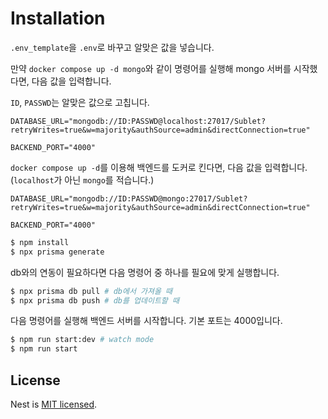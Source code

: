 # Installation

`.env_template`을 `.env`로 바꾸고 알맞은 값을 넣습니다.

만약 `docker compose up -d mongo`와 같이 명령어를 실행해 mongo 서버를 시작했다면, 다음 값을 입력합니다.

`ID`, `PASSWD`는 알맞은 값으로 고칩니다.

```
DATABASE_URL="mongodb://ID:PASSWD@localhost:27017/Sublet?retryWrites=true&w=majority&authSource=admin&directConnection=true"

BACKEND_PORT="4000"
```

`docker compose up -d`를 이용해 백엔드를 도커로 킨다면, 다음 값을 입력합니다. (`localhost`가 아닌 `mongo`를 적습니다.)

```
DATABASE_URL="mongodb://ID:PASSWD@mongo:27017/Sublet?retryWrites=true&w=majority&authSource=admin&directConnection=true"

BACKEND_PORT="4000"
```

```bash
$ npm install
$ npx prisma generate
```

db와의 연동이 필요하다면 다음 명령어 중 하나를 필요에 맞게 실행합니다.

```bash
$ npx prisma db pull # db에서 가져올 때
$ npx prisma db push # db를 업데이트할 때
```

다음 명령어를 실행해 백엔드 서버를 시작합니다. 기본 포트는 4000입니다.

```bash
$ npm run start:dev # watch mode
$ npm run start
```

## License

Nest is [MIT licensed](LICENSE).

